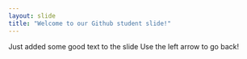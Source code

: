 ```yaml
---
layout: slide
title: "Welcome to our Github student slide!"
---
```

Just added some good text to the slide
Use the left arrow to go back!

